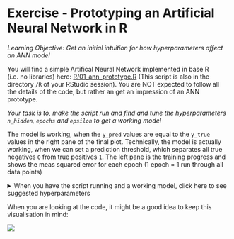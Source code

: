 Exercise - Prototyping an Artificial Neural Network in R
================

*Learning Objective: Get an initial intuition for how hyperparameters
affect an ANN model*

You will find a simple Artifical Neural Network implemented in base R
(i.e. no libraries) here:
[R/01\_ann\_prototype.R](../R/01_ann_prototype.R) (This script is also
in the directory `/R` of your RStudio session). You are NOT expected to
follow all the details of the code, but rather an get an impression of
an ANN prototype.

*Your task is to, make the script run and find and tune the
hyperparameters `n_hidden`, `epochs` and `epsilon` to get a working
model*

The model is working, when the `y_pred` values are equal to the `y_true`
values in the right pane of the final plot. Technically, the model is
actually working, when we can set a prediction threshold, which
separates all true negatives `0` from true positives `1`. The left pane
is the training progress and shows the meas squared error for each epoch
(1 epoch = 1 run through all data points)

<details>

<summary>When you have the script running and a working model, click
here to see suggested hyperparameters</summary>

  - `n_hidden = 4` (The number of hidden neurons)
  - `epochs = 200` (The number of training cycles)
  - `epsilon = 0.01` (The learning rate, i.e. size of steps towards a
    better model)

Ok, so this was not particularly straight forward, it doesn’t scale and
writing complicated models this way would be challenging, to say the
least. Let us see if there is a better way.

</details>

When you are looking at the code, it might be a good idea to keep this
visualisation in mind:

![](https://raw.githubusercontent.com/leonjessen/CPHRANNworkshop/master/lectures/figures/ann_04.png)
